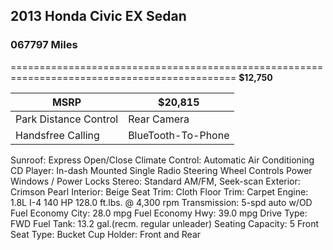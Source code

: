 ## 2013 Honda Civic EX Sedan 



### 067797 Miles
=============================================================================================
**$12,750**


|MSRP| $20,815|
|----|--------|
|Park Distance Control| Rear Camera|
|Handsfree Calling| BlueTooth-To-Phone| 
Sunroof: Express Open/Close
Climate Control: Automatic Air Conditioning 
CD Player: In-dash Mounted Single
Radio Steering Wheel Controls 
Power Windows / Power Locks
Stereo: Standard AM/FM, Seek-scan
Exterior: Crimson Pearl 
Interior: Beige 
Seat Trim: Cloth
Floor Trim: Carpet 
Engine: 1.8L I-4 140 HP 128.0 ft.lbs. @ 4,300 rpm 
Transmission: 5-spd auto w/OD
Fuel Economy City: 28.0 mpg
Fuel Economy Hwy: 39.0 mpg
Drive Type: FWD
Fuel Tank: 13.2 gal.(recm. regular unleader)
Seating Capacity: 5
Front Seat Type: Bucket
Cup Holder: Front and Rear





